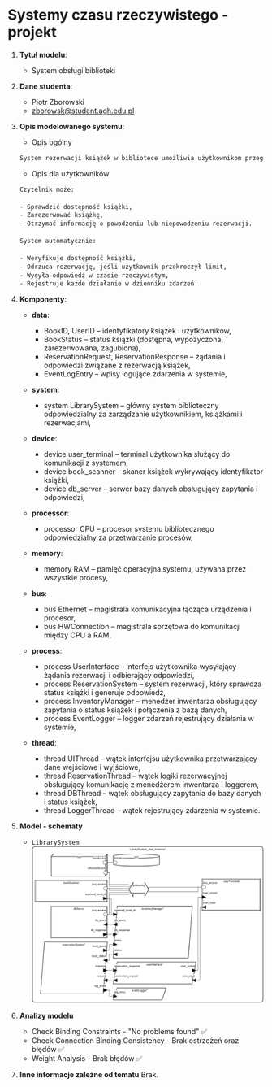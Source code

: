 # Systemy czasu rzeczywistego - projekt

1. **Tytuł modelu**:
    - System obsługi biblioteki

2. **Dane studenta**:
    - Piotr Zborowski
    - <zborowsk@student.agh.edu.pl>

3. **Opis modelowanego systemu**:
    - Opis ogólny

    ```txt
    System rezerwacji książek w bibliotece umożliwia użytkownikom przeglądanie dostępności książek oraz składanie żądań rezerwacji. Obsługuje również działania związane z zatwierdzaniem rezerwacji, aktualizacją statusu książek oraz logowaniem zdarzeń. Komponenty systemu współpracują w środowisku czasu rzeczywistego, komunikując się za pomocą urządzeń wejścia/wyjścia oraz magistrali danych.
    ```

    - Opis dla użytkowników

    ```txt
    Czytelnik może:

    - Sprawdzić dostępność książki,
    - Zarezerwować książkę,
    - Otrzymać informację o powodzeniu lub niepowodzeniu rezerwacji.
    
    System automatycznie:
    
    - Weryfikuje dostępność książki,
    - Odrzuca rezerwację, jeśli użytkownik przekroczył limit,
    - Wysyła odpowiedź w czasie rzeczywistym,
    - Rejestruje każde działanie w dzienniku zdarzeń.
    ```

4. **Komponenty**:
    - **data**:
        - BookID, UserID – identyfikatory książek i użytkowników,
        - BookStatus – status książki (dostępna, wypożyczona, zarezerwowana, zagubiona),
        - ReservationRequest, ReservationResponse – żądania i odpowiedzi związane z rezerwacją książek,
        - EventLogEntry – wpisy logujące zdarzenia w systemie,
    - **system**:
        - system LibrarySystem – główny system biblioteczny odpowiedzialny za zarządzanie użytkownikiem, książkami i rezerwacjami,
    - **device**:
        - device user_terminal – terminal użytkownika służący do komunikacji z systemem,
        - device book_scanner – skaner książek wykrywający identyfikator książki,
        - device db_server – serwer bazy danych obsługujący zapytania i odpowiedzi,
    - **processor**:
        - processor CPU – procesor systemu bibliotecznego odpowiedzialny za przetwarzanie procesów,
    - **memory**:
        - memory RAM – pamięć operacyjna systemu, używana przez wszystkie procesy,
    - **bus**:
        - bus Ethernet – magistrala komunikacyjna łącząca urządzenia i procesor,
        - bus HWConnection – magistrala sprzętowa do komunikacji między CPU a RAM,
    - **process**:
        - process UserInterface – interfejs użytkownika wysyłający żądania rezerwacji i odbierający odpowiedzi,
        - process ReservationSystem – system rezerwacji, który sprawdza status książki i generuje odpowiedź,
        - process InventoryManager – menedżer inwentarza obsługujący zapytania o status książek i połączenia z bazą danych,
        - process EventLogger – logger zdarzeń rejestrujący działania w systemie,

    - **thread**:
        - thread UIThread – wątek interfejsu użytkownika przetwarzający dane wejściowe i wyjściowe,
        - thread ReservationThread – wątek logiki rezerwacyjnej obsługujący komunikację z menedżerem inwentarza i loggerem,
        - thread DBThread – wątek obsługujący zapytania do bazy danych i status książek,
        - thread LoggerThread – wątek rejestrujący zdarzenia w systemie.

6. **Model - schematy**
    - `LibrarySystem`
     ![Library System](https://github.com/p3t3rzb/AGH-SCR-projekt/blob/main/LibrarySystem/schema.png)

8. **Analizy modelu**
   - Check Binding Constraints - "No problems found" ✅
   - Check Connection Binding Consistency - Brak ostrzeżeń oraz błędów ✅
   - Weight Analysis - Brak błędów ✅

9. **Inne informacje zależne od tematu**
    Brak.
